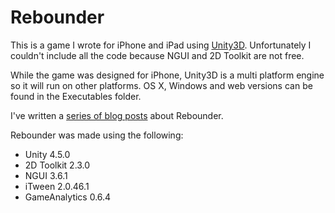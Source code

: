 Rebounder
=========

This is a game I wrote for iPhone and iPad using [Unity3D](https://unity3d.com/). Unfortunately I couldn't include all the code because NGUI and 2D Toolkit are not free.

While the game was designed for iPhone, Unity3D is a multi platform engine so it will run on other platforms. OS X, Windows and web versions can be found in the Executables folder.

I've written a [series of blog posts](http://www.philjhale.com/2014/08/ive-made-game.html) about Rebounder.

Rebounder was made using the following:
* Unity 4.5.0
* 2D Toolkit 2.3.0
* NGUI 3.6.1
* iTween 2.0.46.1
* GameAnalytics 0.6.4